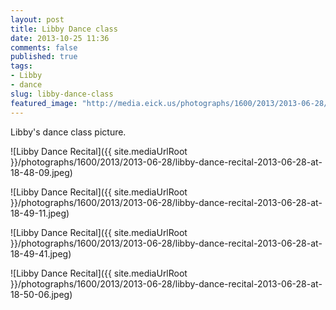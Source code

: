 ```yaml
---
layout: post
title: Libby Dance class
date: 2013-10-25 11:36
comments: false
published: true
tags:
- Libby
- dance
slug: libby-dance-class
featured_image: "http://media.eick.us/photographs/1600/2013/2013-06-28/libby-dance-recital-2013-06-28-at-18-48-09.jp"
---
```

Libby's dance class picture.

![Libby Dance Recital]({{ site.mediaUrlRoot }}/photographs/1600/2013/2013-06-28/libby-dance-recital-2013-06-28-at-18-48-09.jpeg)

![Libby Dance Recital]({{ site.mediaUrlRoot }}/photographs/1600/2013/2013-06-28/libby-dance-recital-2013-06-28-at-18-49-11.jpeg)

![Libby Dance Recital]({{ site.mediaUrlRoot }}/photographs/1600/2013/2013-06-28/libby-dance-recital-2013-06-28-at-18-49-41.jpeg)

![Libby Dance Recital]({{ site.mediaUrlRoot }}/photographs/1600/2013/2013-06-28/libby-dance-recital-2013-06-28-at-18-50-06.jpeg)
